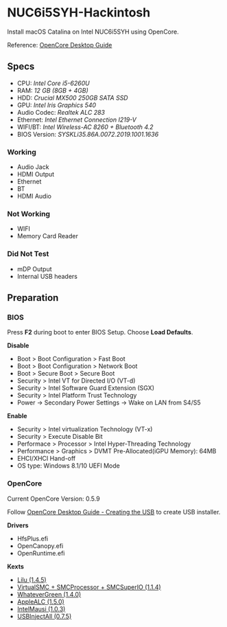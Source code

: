 # NUC6i5SYH-Hackintosh
Install macOS Catalina on Intel NUC6i5SYH using OpenCore.

Reference: [OpenCore Desktop Guide](https://dortania.github.io/OpenCore-Desktop-Guide/)

## Specs
- CPU: *Intel Core i5-6260U*
- RAM: *12 GB (8GB + 4GB)*
- HDD: *Crucial MX500 250GB SATA SSD*
- GPU: *Intel Iris Graphics 540*
- Audio Codec: *Realtek ALC 283*
- Ethernet: *Intel Ethernet Connection I219-V*
- WIFI/BT: *Intel Wireless-AC 8260 + Bluetooth 4.2*
- BIOS Version: *SYSKLi35.86A.0072.2019.1001.1636*

### Working
- Audio Jack
- HDMI Output
- Ethernet
- BT
- HDMI Audio

### Not Working
- WIFI
- Memory Card Reader

### Did Not Test
- mDP Output
- Internal USB headers

## Preparation
### BIOS
Press **F2** during boot to enter BIOS Setup. Choose **Load Defaults**.

**Disable**
- Boot > Boot Configuration > Fast Boot
- Boot > Boot Configuration > Network Boot
- Boot > Secure Boot > Secure Boot
- Security > Intel VT for Directed I/O (VT-d)
- Security > Intel Software Guard Extension (SGX)
- Security > Intel Platform Trust Technology
- Power -> Secondary Power Settings -> Wake on LAN from S4/S5
 
**Enable**
- Security > Intel virtualization Technology (VT-x)
- Security > Execute Disable Bit
- Performace > Processor > Intel Hyper-Threading Technology
- Performance > Graphics > DVMT Pre-Allocated(iGPU Memory): 64MB
- EHCI/XHCI Hand-off
- OS type: Windows 8.1/10 UEFI Mode

### OpenCore
Current OpenCore Version: 0.5.9

Follow [OpenCore Desktop Guide - Creating the USB](https://dortania.github.io/OpenCore-Desktop-Guide/installer-guide/) to create USB installer.

**Drivers**
- HfsPlus.efi
- OpenCanopy.efi
- OpenRuntime.efi

**Kexts**
- [Lilu (1.4.5)](https://github.com/acidanthera/Lilu/releases)
- [VirtualSMC + SMCProcessor + SMCSuperIO (1.1.4)](https://github.com/acidanthera/VirtualSMC/releases)
- [WhateverGreen (1.4.0)](https://github.com/acidanthera/WhateverGreen/releases)
- [AppleALC (1.5.0)](https://github.com/acidanthera/AppleALC/releases)
- [IntelMausi (1.0.3)](https://github.com/acidanthera/IntelMausi/releases)
- [USBInjectAll (0.7.5)](https://github.com/Sniki/OS-X-USB-Inject-All/releases)


